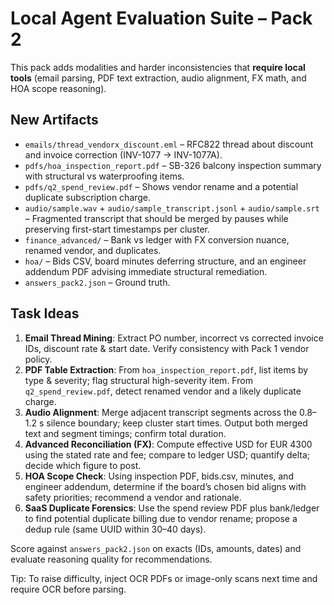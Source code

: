 # Local Agent Evaluation Suite – Pack 2

This pack adds modalities and harder inconsistencies that **require local tools** (email parsing, PDF text extraction, audio alignment, FX math, and HOA scope reasoning).

## New Artifacts
- `emails/thread_vendorx_discount.eml` – RFC822 thread about discount and invoice correction (INV-1077 → INV-1077A).
- `pdfs/hoa_inspection_report.pdf` – SB-326 balcony inspection summary with structural vs waterproofing items.
- `pdfs/q2_spend_review.pdf` – Shows vendor rename and a potential duplicate subscription charge.
- `audio/sample.wav` + `audio/sample_transcript.jsonl` + `audio/sample.srt` – Fragmented transcript that should be merged by pauses while preserving first-start timestamps per cluster.
- `finance_advanced/` – Bank vs ledger with FX conversion nuance, renamed vendor, and duplicates.
- `hoa/` – Bids CSV, board minutes deferring structure, and an engineer addendum PDF advising immediate structural remediation.
- `answers_pack2.json` – Ground truth.

## Task Ideas
1) **Email Thread Mining**: Extract PO number, incorrect vs corrected invoice IDs, discount rate & start date. Verify consistency with Pack 1 vendor policy.
2) **PDF Table Extraction**: From `hoa_inspection_report.pdf`, list items by type & severity; flag structural high-severity item. From `q2_spend_review.pdf`, detect renamed vendor and a likely duplicate charge.
3) **Audio Alignment**: Merge adjacent transcript segments across the 0.8–1.2 s silence boundary; keep cluster start times. Output both merged text and segment timings; confirm total duration.
4) **Advanced Reconciliation (FX)**: Compute effective USD for EUR 4300 using the stated rate and fee; compare to ledger USD; quantify delta; decide which figure to post.
5) **HOA Scope Check**: Using inspection PDF, bids.csv, minutes, and engineer addendum, determine if the board’s chosen bid aligns with safety priorities; recommend a vendor and rationale.
6) **SaaS Duplicate Forensics**: Use the spend review PDF plus bank/ledger to find potential duplicate billing due to vendor rename; propose a dedup rule (same UUID within 30–40 days).

Score against `answers_pack2.json` on exacts (IDs, amounts, dates) and evaluate reasoning quality for recommendations.

Tip: To raise difficulty, inject OCR PDFs or image-only scans next time and require OCR before parsing.
